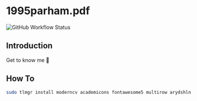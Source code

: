 # 1995parham.pdf

![GitHub Workflow Status](https://img.shields.io/github/workflow/status/1995parham/1995parham.pdf/latex?label=latex&logo=github&style=flat-square)

## Introduction

Get to know me :dancer:

## How To

```sh
sudo tlmgr install moderncv academicons fontawesome5 multirow arydshln roboto
```
